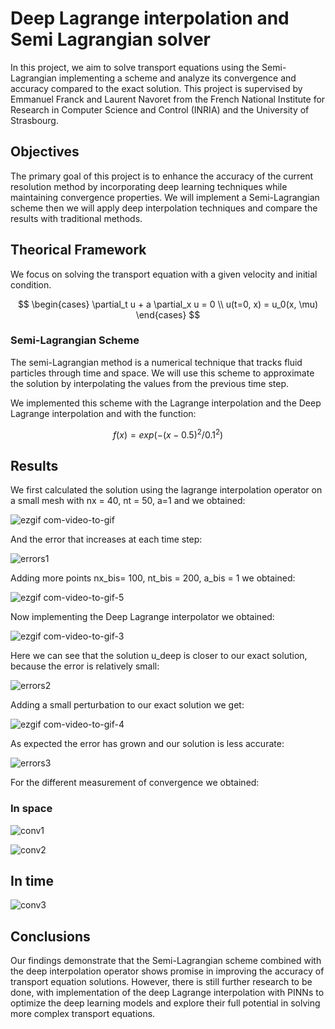 # Deep Lagrange interpolation and Semi Lagrangian solver


In this project, we aim to solve transport equations using the Semi-Lagrangian implementing a scheme and analyze its convergence and accuracy compared to the exact solution. 
This project is supervised by Emmanuel Franck and Laurent Navoret from the French National Institute for Research in Computer Science and Control (INRIA) and the University of Strasbourg.

## Objectives

The primary goal of this project is to enhance the accuracy of the current resolution method by incorporating deep learning techniques while maintaining convergence properties. We will implement a Semi-Lagrangian scheme then we will apply deep interpolation techniques and compare the results with traditional methods.


## Theorical Framework

We focus on solving the transport equation with a given velocity and initial condition.

$$
\begin{cases}
\partial_t u + a \partial_x u = 0 \\
u(t=0, x) = u_0(x, \mu)
\end{cases}
$$

### Semi-Lagrangian Scheme
The semi-Lagrangian method is a numerical technique that tracks fluid particles through time and space. We will use this scheme to approximate the solution by interpolating the values from the previous time step.

We implemented this scheme with the Lagrange interpolation and the Deep Lagrange interpolation and with the function:

$$
f(x) = exp(-(x - 0.5)^2 / 0.1^2)
$$

## Results
We first calculated the solution using the lagrange interpolation operator on a small mesh with nx = 40, nt = 50, a=1 and we obtained:

![ezgif com-video-to-gif](https://github.com/master-csmi/2023-m1-inria-disl/assets/87640597/d9fcf34e-f4e0-41d5-94ef-31c79c4f7d2d)

And the error that increases at each time step:

![errors1](https://github.com/master-csmi/2023-m1-inria-disl/assets/87640597/07dcbf0f-17aa-49fe-9a47-3639da96327b)

Adding more points nx_bis= 100, nt_bis = 200, a_bis = 1 we obtained:

![ezgif com-video-to-gif-5](https://github.com/master-csmi/2023-m1-inria-disl/assets/87640597/10bf96ba-88ea-4f23-aae8-a2f28dc5451d)

Now implementing the Deep Lagrange interpolator we obtained:

![ezgif com-video-to-gif-3](https://github.com/master-csmi/2023-m1-inria-disl/assets/87640597/b262d037-4e62-496d-afad-4b4c463782d6)

Here we can see that the solution u_deep is closer to our exact solution, because the error is relatively small:

![errors2](https://github.com/master-csmi/2023-m1-inria-disl/assets/87640597/ff0e047e-29fe-4971-8eac-51c60e6a8a5f)

Adding a small perturbation to our exact solution we get:

![ezgif com-video-to-gif-4](https://github.com/master-csmi/2023-m1-inria-disl/assets/87640597/e670be80-8c35-48f9-90bb-4c3b8d9ffec0)

As expected the error has grown and our solution is less accurate:

![errors3](https://github.com/master-csmi/2023-m1-inria-disl/assets/87640597/f90716ca-8a7d-4c28-8bc7-e10aa596e7c1)

For the different measurement of convergence we obtained:

### In space

![conv1](https://github.com/master-csmi/2023-m1-inria-disl/assets/87640597/9c2cfee5-1314-4560-b05a-e48da6173c88)

![conv2](https://github.com/master-csmi/2023-m1-inria-disl/assets/87640597/472031b2-465e-4807-9306-f13fe1450370)

## In time

![conv3](https://github.com/master-csmi/2023-m1-inria-disl/assets/87640597/ab18a405-fc09-440f-8519-02cd12b68ef5)

## Conclusions

Our findings demonstrate that the Semi-Lagrangian scheme combined with the deep interpolation operator shows promise in improving the accuracy of transport equation solutions. However, there is still further research to be done, with implementation of the deep Lagrange interpolation with PINNs to optimize the deep learning models and explore their full potential in solving more complex transport equations.


